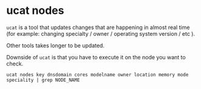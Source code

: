 # ucat nodes

`ucat` is a tool that updates changes that are happening in almost real time (for example: changing specialty / owner / operating system version / etc ).

Other tools takes longer to be updated.

Downside of `ucat` is that you have to execute it on the node you want to check.

```
ucat nodes key dnsdomain cores modelname owner location memory mode speciality | grep NODE_NAME
```
